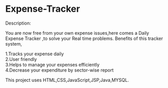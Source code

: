 # Expense-Tracker
Description:

You are now free from your own expense issues,here comes a Daily Expense Tracker ,to solve your Real time problems.
Benefits of this tracker system,

   1.Tracks your expense daily</br>
   2.User friendly</br>
   3.Helps to manage your expenses efficiently</br>
   4.Decrease your expenditure by sector-wise report</br>

This project uses HTML,CSS,JavaScript,JSP,Java,MYSQL.
